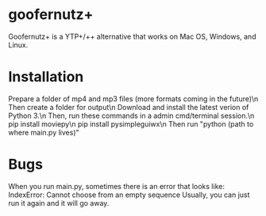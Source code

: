 # goofernutz+
Goofernutz+ is a YTP+/++ alternative that works on Mac OS, Windows, and Linux.
# Installation
Prepare a folder of mp4 and mp3 files (more formats coming in the future)\n
Then create a folder for output\n
Download and install the latest verion of Python 3.\n
Then, run these commands in a admin cmd/terminal session.\n
pip install moviepy\n
pip install pysimpleguiwx\n
Then run "python (path to where main.py lives)"
# Bugs
When you run main.py, sometimes there is an error that looks like:
IndexError: Cannot choose from an empty sequence
Usually, you can just run it again and it will go away.
